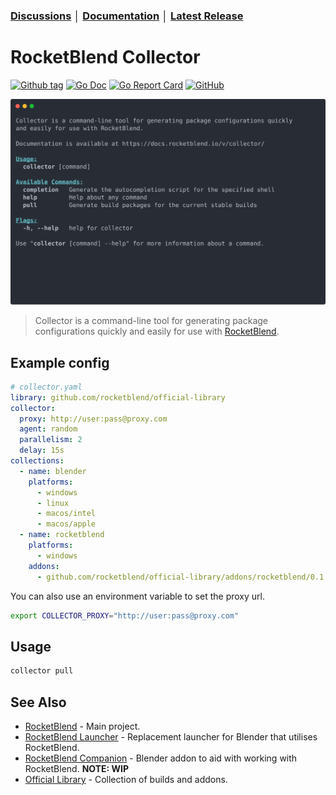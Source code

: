 ### [Discussions](https://github.com/rocketblend/rocketblend-collector/discussions) │ [Documentation](https://docs.rocketblend.io/v/collector) │ [Latest Release](https://github.com/rocketblend/rocketblend-collector/releases/latest)

# RocketBlend Collector

[![Github tag](https://badgen.net/github/tag/rocketblend/rocketblend-collector)](https://github.com/rocketblend/rocketblend-collector/tags)
[![Go Doc](https://img.shields.io/badge/go-documentation-blue.svg?style=flat-square)](https://pkg.go.dev/github.com/rocketblend/rocketblend-collector)
[![Go Report Card](https://goreportcard.com/badge/github.com/rocketblend/rocketblend-collector)](https://goreportcard.com/report/github.com/rocketblend/rocketblend-collector)
[![GitHub](https://img.shields.io/github/license/rocketblend/rocketblend-collector)](https://github.com/rocketblend/rocketblend-collector/blob/master/LICENSE)


![Hero image of Collector CLI](docs/assets/collector-about.svg)

> Collector is a command-line tool for generating package configurations quickly and easily for use with [RocketBlend](https://github.com/rocketblend/rocketblend).

## Example config

```yaml
# collector.yaml
library: github.com/rocketblend/official-library
collector:
  proxy: http://user:pass@proxy.com
  agent: random
  parallelism: 2
  delay: 15s
collections:
  - name: blender
    platforms:
      - windows
      - linux
      - macos/intel
      - macos/apple
  - name: rocketblend
    platforms:
      - windows
    addons:
      - github.com/rocketblend/official-library/addons/rocketblend/0.1.0
```

You can also use an environment variable to set the proxy url.

```bash
export COLLECTOR_PROXY="http://user:pass@proxy.com"
```

## Usage

```bash
collector pull
```

## See Also

- [RocketBlend](https://github.com/rocketblend/rocketblend) - Main project.
- [RocketBlend Launcher](https://github.com/rocketblend/rocketblend-launcher) - Replacement launcher for Blender that utilises RocketBlend.
- [RocketBlend Companion](https://github.com/rocketblend/rocketblend-companion) - Blender addon to aid with working with RocketBlend. **NOTE: WIP**
- [Official Library](https://github.com/rocketblend/official-library) - Collection of builds and addons.
